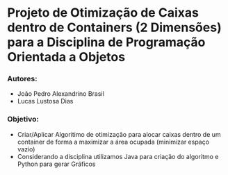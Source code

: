# Projeto de Otimização de Caixas dentro de Containers (2 Dimensões) para a Disciplina de Programação Orientada a Objetos
### Autores:
  * João Pedro Alexandrino Brasil 
  * Lucas Lustosa Dias
### Objetivo:
  * Criar/Aplicar Algoritimo de otimização para alocar caixas dentro de um container de forma a maximizar a área ocupada (minimizar espaço vazio)
  * Considerando a disciplina utilizamos Java para criação do algoritmo e Python para gerar Gráficos
